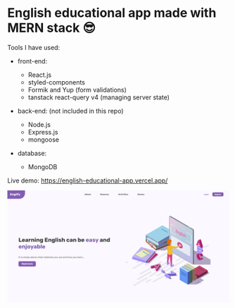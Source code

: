 # English educational app made with MERN stack 😎

Tools I have used:
* front-end:
  * React.js
  * styled-components
  * Formik and Yup (form validations)
  * tanstack react-query v4 (managing server state)

* back-end: (not included in this repo)
  * Node.js
  * Express.js
  * mongoose

* database:
  * MongoDB

Live demo: https://english-educational-app.vercel.app/

![Design preview for the english-educational-app](./public/assets/preview.png)









